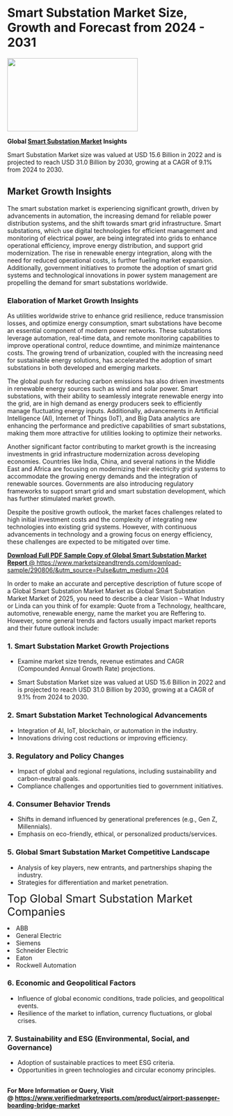 <H1>Smart Substation Market Size, Growth and Forecast from 2024 - 2031</H1><img class="aligncenter size-medium wp-image-584254" src="https://thirdeyenews.in/wp-content/uploads/2024/09/Global-Market-Research-300x168.jpeg" alt="" width="300" height="168" /><p><strong>Global&nbsp;<a href="https://www.marketsizeandtrends.com/download-sample/290806/&amp;utm_source=Pulse&amp;utm_medium=204">Smart Substation Market</a> Insights</strong></p><p>Smart Substation Market size was valued at USD 15.6 Billion in 2022 and is projected to reach USD 31.0 Billion by 2030, growing at a CAGR of 9.1% from 2024 to 2030.</p><p><h2>Market Growth Insights</h2> <p>The smart substation market is experiencing significant growth, driven by advancements in automation, the increasing demand for reliable power distribution systems, and the shift towards smart grid infrastructure. Smart substations, which use digital technologies for efficient management and monitoring of electrical power, are being integrated into grids to enhance operational efficiency, improve energy distribution, and support grid modernization. The rise in renewable energy integration, along with the need for reduced operational costs, is further fueling market expansion. Additionally, government initiatives to promote the adoption of smart grid systems and technological innovations in power system management are propelling the demand for smart substations worldwide.</p> <p><a href="#"></a></p> <h3>Elaboration of Market Growth Insights</h3> <p>As utilities worldwide strive to enhance grid resilience, reduce transmission losses, and optimize energy consumption, smart substations have become an essential component of modern power networks. These substations leverage automation, real-time data, and remote monitoring capabilities to improve operational control, reduce downtime, and minimize maintenance costs. The growing trend of urbanization, coupled with the increasing need for sustainable energy solutions, has accelerated the adoption of smart substations in both developed and emerging markets.</p> <p>The global push for reducing carbon emissions has also driven investments in renewable energy sources such as wind and solar power. Smart substations, with their ability to seamlessly integrate renewable energy into the grid, are in high demand as energy producers seek to efficiently manage fluctuating energy inputs. Additionally, advancements in Artificial Intelligence (AI), Internet of Things (IoT), and Big Data analytics are enhancing the performance and predictive capabilities of smart substations, making them more attractive for utilities looking to optimize their networks.</p> <p>Another significant factor contributing to market growth is the increasing investments in grid infrastructure modernization across developing economies. Countries like India, China, and several nations in the Middle East and Africa are focusing on modernizing their electricity grid systems to accommodate the growing energy demands and the integration of renewable sources. Governments are also introducing regulatory frameworks to support smart grid and smart substation development, which has further stimulated market growth.</p> <p>Despite the positive growth outlook, the market faces challenges related to high initial investment costs and the complexity of integrating new technologies into existing grid systems. However, with continuous advancements in technology and a growing focus on energy efficiency, these challenges are expected to be mitigated over time.</p> <p><a href="#"></p><p><span class=""><strong>Download Full PDF Sample Copy of Global Smart Substation Market Report</strong> @ <a href="https://www.marketsizeandtrends.com/download-sample/290806/&amp;utm_source=Pulse&amp;utm_medium=204" target="_blank">https://www.marketsizeandtrends.com/download-sample/290806/&amp;utm_source=Pulse&amp;utm_medium=204</a></span></p><p>In order to make an accurate and perceptive description of future scope of a Global&nbsp;Smart Substation Market Market as Global&nbsp;Smart Substation Market Market of 2025, you need to describe a clear Vision &ndash; What Industry or Linda can you think of for example: Quote from a Technology, healthcare, automotive, renewable energy, name the market you are Reffering to. However, some general trends and factors usually impact market reports and their future outlook include:</p><h3>1.&nbsp;<strong>Smart Substation Market Growth Projections</strong></h3><ul><li>Examine market size trends, revenue estimates and CAGR (Compounded Annual Growth Rate) projections.</li><li><p>Smart Substation Market size was valued at USD 15.6 Billion in 2022 and is projected to reach USD 31.0 Billion by 2030, growing at a CAGR of 9.1% from 2024 to 2030.</p></li></ul><h3>2.&nbsp;<strong>Smart Substation Market Technological Advancements</strong></h3><ul><li>Integration of AI, IoT, blockchain, or automation in the industry.</li><li>Innovations driving cost reductions or improving efficiency.</li></ul><h3>3.&nbsp;<strong>Regulatory and Policy Changes</strong></h3><ul><li>Impact of global and regional regulations, including sustainability and carbon-neutral goals.</li><li>Compliance challenges and opportunities tied to government initiatives.</li></ul><h3>4.&nbsp;<strong>Consumer Behavior Trends</strong></h3><ul><li>Shifts in demand influenced by generational preferences (e.g., Gen Z, Millennials).</li><li>Emphasis on eco-friendly, ethical, or personalized products/services.</li></ul><h3>5.&nbsp;<strong>Global Smart Substation Market Competitive Landscape</strong></h3><ul><li>Analysis of key players, new entrants, and partnerships shaping the industry.</li><li>Strategies for differentiation and market penetration.</li></ul><p data-pm-slice="1 1 []"><span style="color: inherit; font-family: inherit; font-size: 25px;">Top Global Smart Substation Market Companies</span></p><div class="" data-test-id=""><p><li>ABB</li><li> General Electric</li><li> Siemens</li><li> Schneider Electric</li><li> Eaton</li><li> Rockwell Automation</li></p></div><h3>6.&nbsp;<strong>Economic and Geopolitical Factors</strong></h3><ul><li>Influence of global economic conditions, trade policies, and geopolitical events.</li><li>Resilience of the market to inflation, currency fluctuations, or global crises.</li></ul><h3>7.&nbsp;<strong>Sustainability and ESG (Environmental, Social, and Governance)</strong></h3><ul><li>Adoption of sustainable practices to meet ESG criteria.</li><li>Opportunities in green technologies and circular economy principles.</li></ul><h2><strong style="font-size: 14px;">For More Information or Query, Visit @&nbsp;</strong><a style="background-color: #ffffff; font-size: 14px;" href="https://www.marketsizeandtrends.com/report/smart-substation-market/" target="_blank">https://www.verifiedmarketreports.com/product/airport-passenger-boarding-bridge-market</a></h2>
